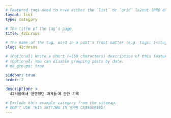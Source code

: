 ```yaml
---
# Featured tags need to have either the `list` or `grid` layout (PRO only).
layout: list
type: category

# The title of the tag's page.
title: 42Cursus

# The name of the tag, used in a post's front matter (e.g. tags: [<slug>]).
slug: 42cursus

# (Optional) Write a short (~150 characters) description of this featured tag.
# (Optional) You can disable grouping posts by date.
# no_groups: true

sidebar: true
order: 2

description: >
  42서울에서 진행했던 과제들에 관한 기록

# Exclude this example category from the sitemap.
# DON'T USE THIS SETTING IN YOUR CATEGORIES!
---
```

